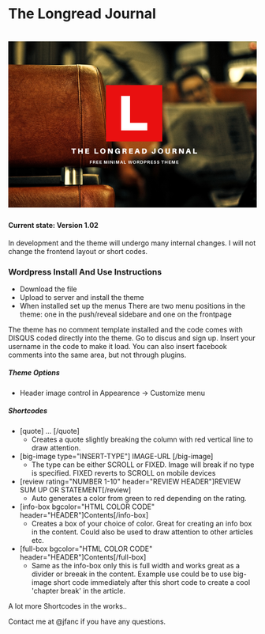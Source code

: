 The Longread Journal
===
![screenshot](screenshot.png)
===

#### Current state: Version 1.02
In development and the theme will undergo many internal changes. I will not change the frontend layout or short codes.

### Wordpress Install And Use Instructions
- Download the file
- Upload to server and install the theme
- When installed set up the menus
  There are two menu positions in the theme: one in the push/reveal sidebare and one on the frontpage

The theme has no comment template installed and the code comes with DISQUS coded directly into the theme. Go to discus and sign up. Insert your username in the code to make it load. You can also insert facebook comments into the same area, but not through plugins.

##### Theme Options
- Header image control in Appearence -> Customize menu

##### Shortcodes
- [quote] ... [/quote]
  - Creates a quote slightly breaking the column with red vertical line to draw attention.
- [big-image type="INSERT-TYPE"] IMAGE-URL [/big-image]
  - The type can be either SCROLL or FIXED. Image will break if no type is specified. FIXED reverts to SCROLL on mobile devices
- [review rating="NUMBER 1-10" header="REVIEW HEADER"]REVIEW SUM UP OR STATEMENT[/review]
  - Auto generates a color from green to red depending on the rating.
- [info-box bgcolor="HTML COLOR CODE" header="HEADER"]Contents[/info-box]
  - Creates a box of your choice of color. Great for creating an info box in the content. Could also be used to draw attention to other articles etc.
- [full-box bgcolor="HTML COLOR CODE" header="HEADER"]Contents[/full-box]
  - Same as the info-box only this is full width and works great as a divider or breeak in the content. Example use could be to use big-image short code immediately after this short code to create a cool 'chapter break' in the article.

A lot more Shortcodes in the works..

Contact me at @jfanc if you have any questions.
